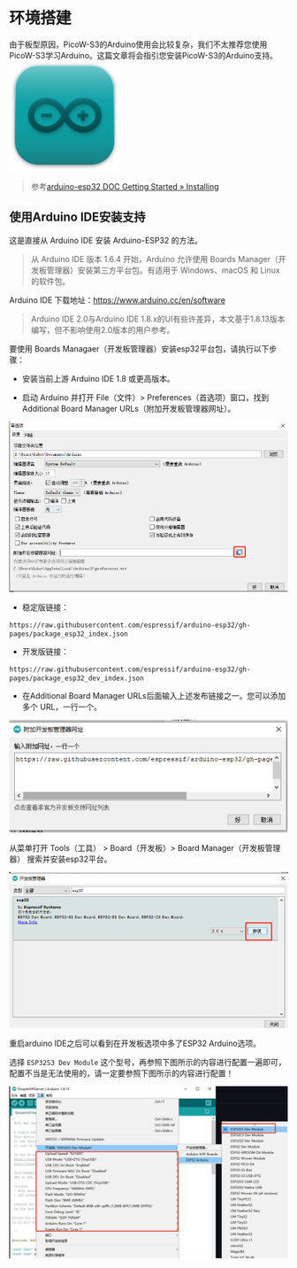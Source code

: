 # 环境搭建

由于板型原因，PicoW-S3的Arduino使用会比较复杂，我们不太推荐您使用PicoW-S3学习Arduino。这篇文章将会指引您安装PicoW-S3的Arduino支持。
![](../assets/images/logo_arduino.png)

> 参考[arduino-esp32 DOC Getting Started » Installing](https://docs.espressif.com/projects/arduino-esp32/en/latest/installing.html)

## 使用Arduino IDE安装支持

这是直接从 Arduino IDE 安装 Arduino-ESP32 的方法。

> 从 Arduino IDE 版本 1.6.4 开始，Arduino 允许使用 Boards Manager（开发板管理器）安装第三方平台包。有适用于 Windows、macOS 和 Linux 的软件包。

Arduino IDE 下载地址：https://www.arduino.cc/en/software

> Arduino IDE 2.0与Arduino IDE 1.8.x的UI有些许差异，本文基于1.8.13版本编写，但不影响使用2.0版本的用户参考。

要使用 Boards Managaer（开发板管理器）安装esp32平台包，请执行以下步骤：

- 安装当前上游 Arduino IDE 1.8 或更高版本。

- 启动 Arduino 并打开 File（文件）> Preferences（首选项）窗口，找到Additional Board Manager URLs（附加开发板管理器网址）。

![](../assets/images/install_guide_preferences.png)

- 稳定版链接：
```
https://raw.githubusercontent.com/espressif/arduino-esp32/gh-pages/package_esp32_index.json
```
- 开发版链接：
```
https://raw.githubusercontent.com/espressif/arduino-esp32/gh-pages/package_esp32_dev_index.json
```
- 在Additional Board Manager URLs后面输入上述发布链接之一。您可以添加多个 URL，一行一个。

![](../assets/images/install_guide_boards_manager_url.png)

从菜单打开 Tools（工具） > Board（开发板）> Board Manager（开发板管理器） 搜索并安装esp32平台。

![](../assets/images/install_guide_boards_manager_esp32.png)

重启arduino IDE之后可以看到在开发板选项中多了ESP32 Arduino选项。

选择 `ESP32S3 Dev Module` 这个型号，再参照下图所示的内容进行配置一遍即可，配置不当是无法使用的，请一定要参照下图所示的内容进行配置！

![](../assets/images/Board_chose.jpg)